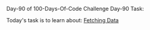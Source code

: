 Day-90 of 100-Days-Of-Code Challenge
Day-90 Task:

Today's task is to learn about:
[
Fetching Data](https://nextjs.org/learn/dashboard-app/fetching-data)